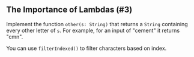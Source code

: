 ## The Importance of Lambdas (#3)

Implement the function `other(s: String)` that returns a `String` containing
every other letter of `s`. For example, for an input of "cement" it returns
"cmn".

<div class="hint">

You can use `filterIndexed()` to filter characters based on index.

</div>
